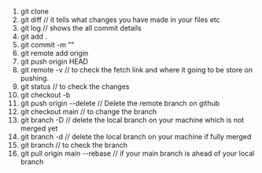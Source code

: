 1. git clone <https copied repo link>
2. git diff     // it tells what changes you have made in your files etc
3. git log      // shows the all commit details
4. git add .
5. git commit -m ""
6. git remote add origin <ssh of the new repo where you want to store your repo>
7. git push origin HEAD
8. git remote -v    // to check the fetch link and where it going to be store on pushing.
9. git status    // to check the changes
10. git checkout -b <new branch name you want to create>
11. git push origin --delete <branch name you want to delete>       //  Delete the remote branch on github
12. git checkout main       // to change the branch 
13. git branch -D <name of the branch you want to delete>       // delete the local branch on your machine which is not merged yet
14. git branch -d <name of the branch you want to delete>      // delete the local branch on your machine if fully merged
15. git branch          // to check the branch
16. git pull origin main --rebase           // if your main branch is ahead of your local branch
